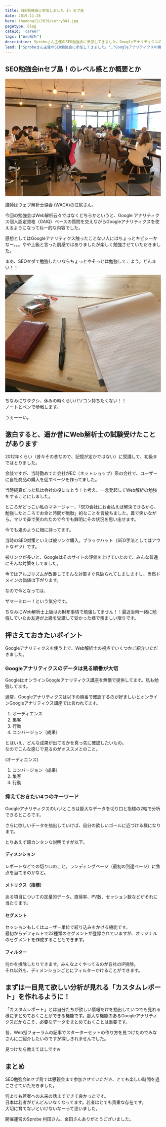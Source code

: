 ```yaml
---
title: SEO勉強会に参加しました in セブ島
date: 2019-11-28
hero: thumbnail/2019/entry341.jpg
pagetype: blog
cateId: 'career'
tags: ["Web解析"]
description: Sprobeさん主催のSEO勉強会に参加してきました。Googleアナリティクスの機能を基本からちょっとしたアドバンスな部分までハンズオン形式で触っていく形で楽しく学ばせていただきました。セブ島で日本語でこんな勉強会開催されるなんてサイコーです。
lead: ["Sprobeさん主催のSEO勉強会に参加してきました。","Googleアナリティクスの機能を基本からちょっとしたアドバンスな部分までハンズオン形式で触っていく形で楽しく学ばせていただきました。セブ島で日本語でこんな勉強会開催されるなんてサイコーです。"]
---
```

## SEO勉強会inセブ島！のレベル感とか概要とか
![SEO勉強会inセブ島！のレベル感とか概要とか](./images/2019/entry341-1.jpg)

講師はウェブ解析士協会 (WACA)の江尻さん。

今回の勉強会はWeb解析云々ではなくどちらかというと、Google アナリティクス個人認定資格（GAIQ）ベースの質問を交えながらGoogleアナリティクスを使えるようになってねー的な内容でした。

感想としてはGoogleアナリティクス触ったことない人にはちょっとキビシーかなー。。。やや上級と言った肌感ではありましたが楽しく勉強させていただきました。

まあ、SEOタダで勉強したいならちょっとやそっとは勉強してこよう。どんまい！！

![SEO勉強会inセブ島！のレベル感とか概要とか](./images/2019/entry341-2.jpg)

ちなみにワタクシ、休みの時くらいパソコン持ちたくない！！<br>
ノートとペンで参戦します。

うぇーーい。

## 激白すると、遥か昔にWeb解析士の試験受けたことがあります
2012年くらい（昔々その昔なので、記憶が定かではない）に受講して、初級まではとりました。

余談ですが、当時勤めてた会社がEC（ネットショップ）系の会社で、ユーザーに自社商品の購入を促すページを作ってました。

当時純真だった私は会社の役に立とう！と考え、一念発起してWeb解析の勉強をすることにしました。

ところがどっこい私のマネージャー、「SEO会社にお金払えば解決できるから、勉強したところでお金と時間が無駄」的なことを言放ちました。鼻で笑いながら。マジで鼻で笑われたので今でも鮮明にその状況を思い出せます。

今でも鬼のように根に持ってます。

当時のSEO対策といえば被リンク購入。ブラックハット（SEO手法としてはアウトなヤツ）です。

被リンクが多いと、Googleはそのサイトの評価を上げていたので、みんな普通にそんな対策をしてました。

今ではアルゴリズムが改善してそんな対策すぐ見破られてしましますし、当然ドメインの価値は下がります。

なので今となっては、

ザマーミロー！という気分です。

ちなみにWeb解析士上級はお財布事情で勉強してません！！最近当時一緒に勉強していたお友達が上級を受講して受かった様で羨ましい限りです。

## 押さえておきたいポイント
Googleアナリティクスを使う上で、Web解析士の視点でいくつかご紹介いただきました。

### Googleアナリティクスのデータは見る順番が大切
GoogleはオンラインGoogleアナリティクス講座を無償で提供してます。私も勉強してます。

通常、Googleアナリティクスは以下の順番で確認するのが好ましいとオンラインGoogleアナリティクス講座では言われてます。

1. オーディエンス
2. 集客
3. 行動
4. コンバージョン（成果）

とはいえ、どんな成果が出てるかを真っ先に確認したいもの。<br>
なのでこんな感じで見るのがオススメとのこと。

(オーディエンス)
1. コンバージョン（成果）
2. 集客
3. 行動

### 抑えておきたい4つのキーワード
Googleアナリティクスのいいところは膨大なデータを切り口と指標の2軸で分析できるところです。

さらに欲しいデータを抽出していけば、自分の欲しいゴールに近づける様になります。

とりあえず超カンタンな説明ですが以下。

#### ディメンション
レポートなどでの切り口のこと。ランディングページ（最初の到達ページ）に焦点を当てるのかなど。

#### メトリクス（指標）
ある項目についての定量的データ。直帰率、PV数、セッション数などがそれに当たります。

#### セグメント
セッションもしくはユーザー単位で絞り込みをかける機能です。<br>
最初からデフォルトで22種類のセグメントが登録されていますが、オリジナルのセグメントを作成することもできます。

#### フィルター
何かを排除したりできます。みんなよくやってるのが自社のIP排除。<br>
それ以外も、ディメンションごとにフィルターかけることができます。
## まずは一目見て欲しい分析が見れる「カスタムレポート」を作れるように！
「カスタムレポート」とは自分たちが欲しい情報だけを抽出していつでも見れる様にまとめておくことができる機能です。膨大な機能のあるGoogleアナリティクスだからこそ、必要なデータをまとめておくことは重要です。

昔、Web担フォーラムの記事でスターターセットの作り方を見つけたのでみなさんにご紹介したいのですが探しきれませんでした。

見つけたら教えてほしですw
## まとめ
SEO勉強会inセブ島では懇親会まで参加させていただき、とても楽しい時間を過ごさせていただきました。

何よりも若者への未来の話までできて良かったです。<br>
日本は若者がどんどんいなくなってます。若者はとても貴重な存在です。<br>
大切に育てないといけないなーって思いました。

開催運営のSprobe 村田さん、金田さんありがとうございました。
